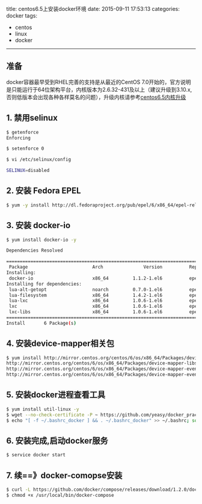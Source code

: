 title: centos6.5上安装docker环境
date: 2015-09-11 17:53:13
categories: docker
tags: 
  - centos
  - linux
  - docker
---
## 准备
docker容器最早受到RHEL完善的支持是从最近的CentOS 7.0开始的，官方说明是只能运行于64位架构平台，内核版本为2.6.32-431及以上（建议升级到3.10.x,否则低版本会出现各种各样莫名的问题），升级内核请参考[centos6.5内核升级](http://shareinto.github.io/2015/09/11/centos6-5-kernel-update/)

## 1. 禁用selinux
```bash
$ getenforce
Enforcing

$ setenforce 0

$ vi /etc/selinux/config

SELINUX=disabled
```

## 2. 安装 Fedora EPEL
```bash
$ yum -y install http://dl.fedoraproject.org/pub/epel/6/x86_64/epel-release-6-8.noarch.rpm
```

## 3. 安装 docker-io

```bash
$ yum install docker-io -y

Dependencies Resolved

===========================================================================================
 Package                        Arch               Version          Repository     Size
Installing:
 docker-io                      x86_64         1.1.2-1.el6          epel          4.5 M
Installing for dependencies:
 lua-alt-getopt                 noarch         0.7.0-1.el6          epel          6.9 k
 lua-filesystem                 x86_64         1.4.2-1.el6          epel           24 k
 lua-lxc                        x86_64         1.0.6-1.el6          epel           15 k
 lxc                            x86_64         1.0.6-1.el6          epel          120 k
 lxc-libs                       x86_64         1.0.6-1.el6          epel          248 k
===========================================================================================
Install       6 Package(s)
```

## 4. 安装device-mapper相关包
```bash
$ yum install http://mirror.centos.org/centos/6/os/x86_64/Packages/device-mapper-1.02.95-2.el6.x86_64.rpm 
http://mirror.centos.org/centos/6/os/x86_64/Packages/device-mapper-libs-1.02.95-2.el6.x86_64.rpm 
http://mirror.centos.org/centos/6/os/x86_64/Packages/device-mapper-event-1.02.95-2.el6.x86_64.rpm 
http://mirror.centos.org/centos/6/os/x86_64/Packages/device-mapper-event-libs-1.02.95-2.el6.x86_64.rpm
```

## 5. 安装docker进程查看工具

```bash
$ yum install util-linux -y
$ wget --no-check-certificate -P ~ https://github.com/yeasy/docker_practice/raw/master/_local/.bashrc_docker;
$ echo "[ -f ~/.bashrc_docker ] && . ~/.bashrc_docker" >> ~/.bashrc; source ~/.bashrc
```

## 6. 安装完成,启动docker服务
```bash
$ service docker start
```

## 7. 续==》docker-comopse安装
```bash
$ curl -L https://github.com/docker/compose/releases/download/1.2.0/docker-compose-`uname -s`-`uname -m` > /usr/local/bin/docker-compose
$ chmod +x /usr/local/bin/docker-compose
```